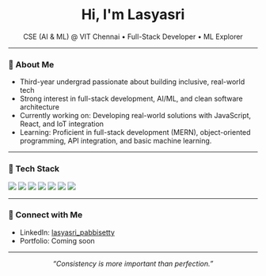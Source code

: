 <h1 align="center">Hi, I'm Lasyasri</h1>
<p align="center">
  CSE (AI & ML) @ VIT Chennai • Full-Stack Developer • ML Explorer
</p>

---

### 🔹 About Me
- Third-year undergrad passionate about building inclusive, real-world tech
- Strong interest in full-stack development, AI/ML, and clean software architecture
- Currently working on: Developing real-world solutions with JavaScript, React, and IoT integration
- Learning: Proficient in full-stack development (MERN), object-oriented programming, API integration, and basic machine learning.

---

### 🔹 Tech Stack
<p>
  <img src="https://img.shields.io/badge/Java-007396?style=for-the-badge&logo=java&logoColor=white" />
  <img src="https://img.shields.io/badge/Python-3776AB?style=for-the-badge&logo=python&logoColor=white" />
  <img src="https://img.shields.io/badge/MongoDB-4EA94B?style=for-the-badge&logo=mongodb&logoColor=white" />
  <img src="https://img.shields.io/badge/Express.js-000000?style=for-the-badge&logo=express&logoColor=white" />
  <img src="https://img.shields.io/badge/React-20232A?style=for-the-badge&logo=react&logoColor=61DAFB" />
  <img src="https://img.shields.io/badge/Node.js-339933?style=for-the-badge&logo=node.js&logoColor=white" />
  <img src="https://img.shields.io/badge/GitHub-181717?style=for-the-badge&logo=github&logoColor=white" />
</p>

---


### 🔹 Connect with Me
- LinkedIn: [lasyasri_pabbisetty](https://www.linkedin.com/in/lasyasri-pabbisetty-a56754346/)
- Portfolio: Coming soon

---

<p align="center"><i>“Consistency is more important than perfection.”</i></p>
